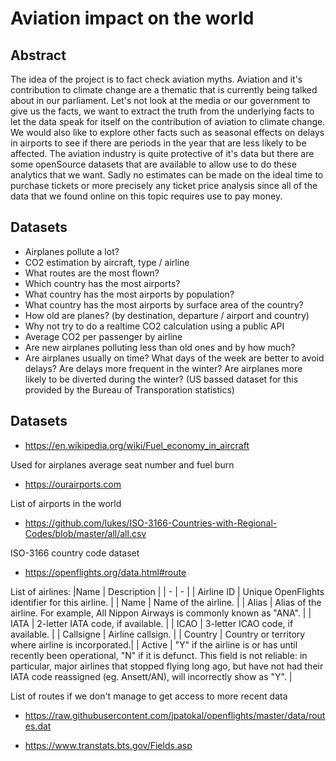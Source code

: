 # Aviation impact on the world

## Abstract
The idea of the project is to fact check aviation myths. Aviation and it's contribution to climate change are a thematic that is currently being talked about in our parliament. Let's not look at the media or our government to give us the facts, we want to extract the truth from the underlying facts to let the data speak for itself on the contribution of aviation to climate change. We would also like to explore other facts such as seasonal effects on delays in airports to see if there are periods in the year that are less likely to be affected. The aviation industry is quite protective of it's data but there are some openSource datasets that are available to allow use to do these analytics that we want. Sadly no estimates can be made on the ideal time to purchase tickets or more precisely any ticket price analysis since all of the data that we found online on this topic requires use to pay money.


## Datasets


* Airplanes pollute a lot?
* CO2 estimation by aircraft,  type / airline
* What routes are the most flown?
* Which country has the most airports?
* What country has the most airports by population?
* What country has the most airports by surface area of the country?
* How old are planes? (by destination, departure / airport and country)
* Why not try to do a realtime CO2 calculation using a public API
* Average CO2 per passenger by airline
* Are new airplanes polluting less than old ones and by how much?
* Are airplanes usually on time? What days of the week are better to avoid delays? Are delays more frequent in the winter? Are airplanes more likely to be diverted during the winter? (US bassed dataset for this provided by the Bureau of Transporation statistics)

## Datasets

* https://en.wikipedia.org/wiki/Fuel_economy_in_aircraft

Used for airplanes average seat number and fuel burn

* https://ourairports.com

List of airports in the world


* https://github.com/lukes/ISO-3166-Countries-with-Regional-Codes/blob/master/all/all.csv

ISO-3166 country code dataset

* https://openflights.org/data.html#route

List of airlines:
|Name | Description |
| - | - |
| Airline ID |	Unique OpenFlights identifier for this airline. |
| Name |	Name of the airline. |
| Alias |	Alias of the airline. For example, All Nippon Airways is commonly known as "ANA". |
| IATA |	2-letter IATA code, if available. |
| ICAO |	3-letter ICAO code, if available. |
| Callsigne |	Airline callsign. |
| Country |	Country or territory where airline is incorporated.|
| Active |	"Y" if the airline is or has until recently been operational, "N" if it is defunct. This field is not reliable: in particular, major airlines that stopped flying long ago, but have not had their IATA code reassigned (eg. Ansett/AN), will incorrectly show as "Y". |

List of routes if we don't manage to get access to more recent data
* https://raw.githubusercontent.com/jpatokal/openflights/master/data/routes.dat

* https://www.transtats.bts.gov/Fields.asp